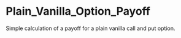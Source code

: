 # Plain_Vanilla_Option_Payoff
Simple calculation of a payoff for a plain vanilla call and put option.
